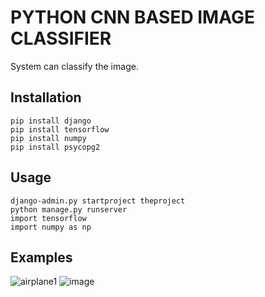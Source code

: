# PYTHON CNN BASED IMAGE CLASSIFIER
System can classify the image.

## Installation
```
pip install django
pip install tensorflow
pip install numpy
pip install psycopg2
```

## Usage
```
django-admin.py startproject theproject
python manage.py runserver
import tensorflow
import numpy as np
```

## Examples
![airplane1](https://user-images.githubusercontent.com/80178491/156740558-753d27a7-2da7-4eab-95ff-27bdd11efe1e.jpg)
![image](https://user-images.githubusercontent.com/80178491/156740524-98c93bd5-f09e-47d3-a83f-25598f238379.png)

